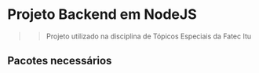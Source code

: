 # Projeto Backend em NodeJS
>> Projeto utilizado na disciplina de Tópicos Especiais da Fatec Itu

## Pacotes necessários
